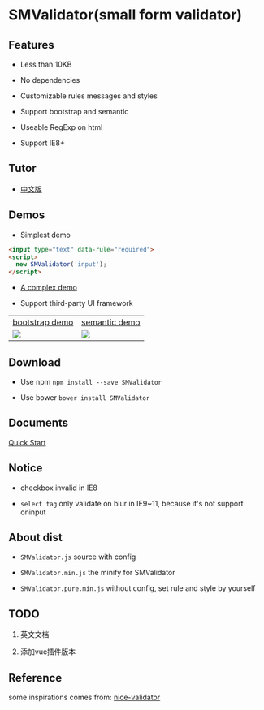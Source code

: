 # SMValidator(small form validator)

## Features
- Less than 10KB

- No dependencies

- Customizable rules messages and styles

- Support bootstrap and semantic

- Useable RegExp on html

- Support IE8+

## Tutor
- [中文版](https://wldragon.github.io/SMValidator/tutor/tutor1.html)

## Demos
- Simplest demo

``` html
<input type="text" data-rule="required">
<script>
  new SMValidator('input');
</script>
```

- [A complex demo](https://wldragon.github.io/SMValidator/)

- Support third-party UI framework
<table>
    <tr>
      <td><a href="https://wldragon.github.io/SMValidator/bootstrap/">bootstrap demo</a></td>
      <td><a href="https://wldragon.github.io/SMValidator/semantic/">semantic demo</a></td>
    </tr>
    <tr>
      <td><img src="https://wldragon.github.io/SMValidator/bootstrap/scan.png"></td>
      <td><img src="https://wldragon.github.io/SMValidator/semantic/scan.png"></td>
    </tr>
</table>

## Download
- Use npm ```npm install --save SMValidator```

- Use bower ```bower install SMValidator```

## Documents
[Quick Start](https://github.com/WLDragon/SMValidator/wiki/%E5%BF%AB%E9%80%9F%E5%BC%80%E5%A7%8B)

## Notice
- checkbox invalid in IE8

- `select tag` only validate on blur in IE9~11, because it's not support oninput

## About dist
- `SMValidator.js` source with config

- `SMValidator.min.js` the minify for SMValidator

- `SMValidator.pure.min.js` without config, set rule and style by yourself

## TODO
1. 英文文档

2. 添加vue插件版本

## Reference
some inspirations comes from: [nice-validator](https://github.com/niceue/nice-validator)